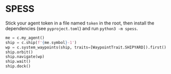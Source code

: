 SPESS
=====

Stick your agent token in a file named `token` in the root, then
install the dependencies (see `pyproject.toml`) and run `python3 -m
spess`.

```py
me = c.my_agent()
ship = c.ship(f'{me.symbol}-1')
wp = c.system_waypoints(ship, traits=[WaypointTrait.SHIPYARD]).first()
ship.orbit()
ship.navigate(wp)
ship.wait()
ship.dock()
```
